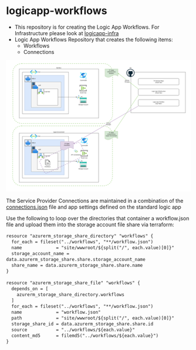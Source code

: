 # logicapp-workflows
* This repository is for creating the Logic App Workflows. For Infrastructure please look at [logicapp-infra](https://github.com/implodingduck/logicapp-infra)
* Logic App Workflows Repository that creates the following items:
  * Workflows
  * Connections
  

![picture of what the terraform in this repo creates](./logicapp-lifecycle.png)

The Service Provider Connections are maintained in a combination of the [connections.json](./workflows/connections.json) file and app settings defined on the standard logic app

Use the following to loop over the directories that container a workflow.json file and upload them into the storage account file share via terraform:
```
resource "azurerm_storage_share_directory" "workflows" {
  for_each = fileset("../workflows", "**/workflow.json")
  name             = "site/wwwroot/${split("/", each.value)[0]}"
  storage_account_name = data.azurerm_storage_share.share.storage_account_name
  share_name = data.azurerm_storage_share.share.name
}

resource "azurerm_storage_share_file" "workflows" {
  depends_on = [
    azurerm_storage_share_directory.workflows
  ]
  for_each = fileset("../workflows", "**/workflow.json")
  name             = "workflow.json"
  path             = "site/wwwroot/${split("/", each.value)[0]}"
  storage_share_id = data.azurerm_storage_share.share.id
  source           = "../workflows/${each.value}"
  content_md5      = filemd5("../workflows/${each.value}")
}
```

